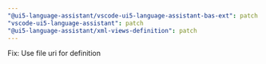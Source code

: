 ```yaml
---
"@ui5-language-assistant/vscode-ui5-language-assistant-bas-ext": patch
"vscode-ui5-language-assistant": patch
"@ui5-language-assistant/xml-views-definition": patch
---
```


Fix: Use file uri for definition
